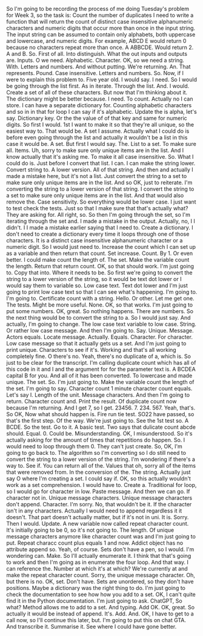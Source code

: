 So I'm going to be recording the process of me doing Tuesday's problem for Week 3, so the task is: Count the number of duplicates I need to write a function that will return the count of distinct case insensitive alphanumeric characters and numeric digits that occur more than once in the input string. The input string can be assumed to contain only alphabets, both uppercase and lowercase, and numeric digits. For example, ABCD E would return 0 because no characters repeat more than once. A ABBCDE. Would return 2. A and B. So. First of all. Into distinguish. What the out inputs and outputs are. Inputs. O we need. Alphabetic. Character. OK, so we need a string. With. Letters and numbers. And without putting. We're returning. An. That represents. Pound. Case insensitive. Letters and numbers. So. Now, if I were to explain this problem to. Five year old. I would say. I need. So I would be going through the list first. As in iterate. Through the list. And. I would. Create a set of all of these characters. But now that I'm thinking about it. The dictionary might be better because. I need. To count. Actually no I can store. I can have a separate dictionary for. Counting alphabetic characters and so in in that for loop I can say if it's alphabetic. Update the is alpha, let's say. Dictionary key. Or the the value of of that key and same for numeric digits. So first I would. 1st I want to make it so that they're all unique, so the easiest way to. That would be. A set I assume. Actually what I could do is before even going through the list and actually it wouldn't be a list in this case it would be. A set. But first I would say. The. List to a set. To make sure all. Items. Uh, sorry to make sure only unique items are in the list. And I know actually that it's asking me. To make it all case insensitive. So. What I could do is. Just before I convert that list. I can. I can make the string lower. Convert string to. A lower version. All of that string. And then and actually I made a mistake here, but it's not a list. Just convert the string to a set to make sure only unique items are in the list. And so OK, just to reiterate. I'm converting the string to a lower version of that string. I convert the string to a set to make sure only unique items are in the list. And that would also remove the. Case sensitivity. So everything would be lower case. I just want to test check the tests. Just so that I make sure that that's actually what? They are asking for. All right, so. So then I'm going through the set, so I'm iterating through the set and. I made a mistake in the output. Actually, no, I I didn't. I I made a mistake earlier saying that I need to. Create a dictionary. I don't need to create a dictionary every time it loops through one of those characters. It is a distinct case insensitive alphanumeric character or a numeric digit. So I would just need to. Increase the count which I can set up as a variable and then return that count. Set increase. Count. By 1. Or even better. I could make count the length of. The set. Make the variable count the length. Return that return count. OK, so that should work. I'm just going to. Copy that into. Where it needs to be. So first we're going to convert the string to a lower version of the string, so it would be text dot lower or I would say them to variable so. Low case text. Text dot lower and I'm just going to print low case text so that I can see what's happening. I'm going to. I'm going to. Certificate count with a string. Hello. Or other. Let me get one. The tests. Might be more useful. None. OK, so that works. I'm just going to put some numbers. OK, great. So nothing happens. There are numbers. So the next thing would be to convert the string to a. So I would just say. And actually, I'm going to change. The low case text variable to low case. String. Or rather low case message. And then I'm going to. Say. Unique. Message. Actors equals. Locate message. Actually. Equals. Character. For character. Low case message so that it actually gets us a set. And I'm just going to print unique. Characters to see if it's. Working and that's all working completely fine. O there's no. Yeah, there's no duplicate of a, which is. So just to be clear for the transcript. I'm calling duplicate count which has all of this code in it and I and the argument for for the parameter text is. A BCDEA capital B for you. And all of it has been converted. To lowercase and made unique. The set. So. I'm just going to. Make the variable count the length of the set. I'm going to say. Character count 1 minute character count equals. Let's say I. Length of the unit. Message characters. And then I'm going to return. Character count and. Print the result. Of duplicate count now because I'm returning. And I get 7, so I get. 23456. 7. 234. 567. Yeah, that's. So OK, Now what should happen is. Fire run tie test. SO22 have passed, so that's the first step. Of the way. We're just going to. See the 1st test so. A BCDE. So the test. Go to it. A basic test. Two says that dulicate count abcde should. Equal. 0. Could be. Misunderstanding. OK, I misunderstood. So it's actually asking for the amount of times that repetitions do happen. So. I would need to loop through them 0. They can't just create. So, OK, I'm going to go back to. The algorithm so I'm converting so I do still need to convert the string to a lower version of the string. I'm wondering if there's a way to. See if. You can return all of the. Values that oh, sorry all of the items that were removed from. In the conversion of the. The string. Actually just say O where I'm creating a set. I could say if. OK, so this actually wouldn't work as a set comprehension. I would have to. Create a. Traditional for loop, so I would go for character in low. Paste message. And then we can go. If character not in. Unique message characters. Unique message characters don't append. Character. I'm sorry. No, that wouldn't be it. If the character isn't in any characters. Actually I would need to append regardless it it doesn't. That part doesn't actually matter, but if it's not in uni. It is. Sorry. Then I would. Update. A new variable now called repeat character count. It's initially going to be 0, so it's not going to. The length. Of unique message characters anymore like character count was and I'm just going to put. Repeat characc count plus equals 1 and now. Addict object has no attribute append so. Yeah, of course. Sets don't have a pen, so I would. I'm wondering can. Make. So I'll actually enumerate it. I think that that's going to work and then I'm going as in enumerate the four loop. And that way. I can reference the. Number at which it's at which? We're currently at and make the repeat character count. Sorry, the unique message character. Oh, but there is no. OK, set. Don't have. Sets are unordered, so they don't have positions. Maybe a dictionary was the right thing to do. I'm just going to check the documentation to see how how you add to a set. OK, I can't quite find it in the Python documentation. I'm just going to ask. ChatGPT, So what? Method allows me to add to a set. And typing. Add OK. OK, great. So actually it would be instead of append. It's. Add. And. OK, I have to get to a call now, so I'll continue this later, but. I'm going to put this on chat GTA. And transcribe it. Summarise it. See where I could have gone better.